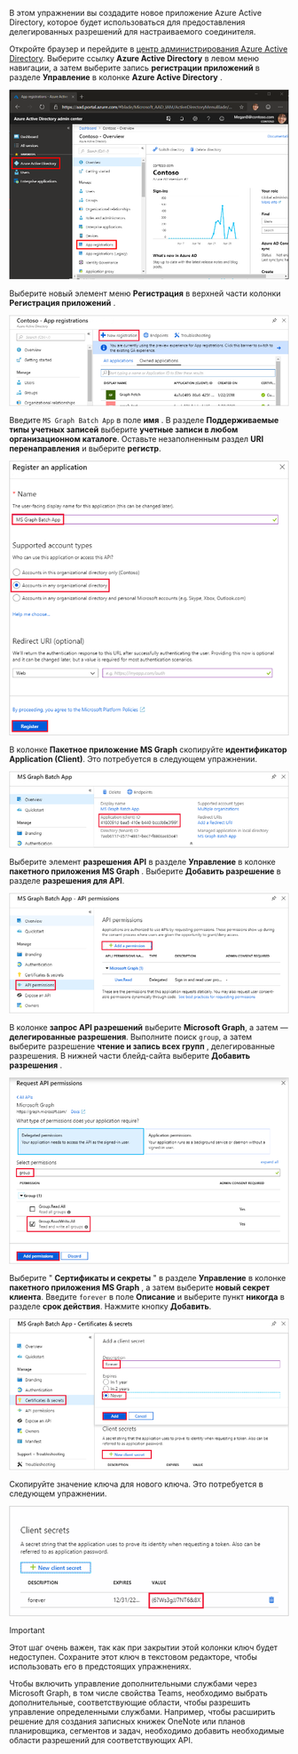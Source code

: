 <!-- markdownlint-disable MD002 MD041 -->

В этом упражнении вы создадите новое приложение Azure Active Directory, которое будет использоваться для предоставления делегированных разрешений для настраиваемого соединителя.

Откройте браузер и перейдите в [центр администрирования Azure Active Directory](https://aad.portal.azure.com). Выберите ссылку **Azure Active Directory** в левом меню навигации, а затем выберите запись **регистрации приложений** в разделе **Управление** в колонке **Azure Active Directory** .

![Снимок колонки Azure Active Directory в центре администрирования Azure Active Directory](./images/app-reg-preview1.png)

Выберите новый элемент меню **Регистрация** в верхней части колонки **Регистрация приложений** .

![Снимок колонки "Регистрация приложений" в центре администрирования Azure Active Directory](./images/app-reg-preview2.png)

Введите `MS Graph Batch App` в поле **имя** . В разделе **Поддерживаемые типы учетных записей** выберите **учетные записи в любом организационном каталоге**. Оставьте незаполненным раздел **URI перенаправления** и выберите **регистр**.

![Снимок элемента регистрация в колонке приложения в центре администрирования Azure Active Directory](./images/app-reg-preview3.png)

В колонке **Пакетное приложение MS Graph** скопируйте **идентификатор Application (Client)**. Это потребуется в следующем упражнении.

![Снимок экрана со страницей "зарегистрированное приложение"](./images/app-reg-preview4.png)

Выберите элемент **разрешения API** в разделе **Управление** в колонке **пакетного приложения MS Graph** . Выберите **Добавить разрешение** в разделе **разрешения для API**.

![Снимок колонки "разрешения API" на экране](./images/app-perms-preview1.png)

В колонке **запрос API разрешений** выберите **Microsoft Graph**, а затем — **делегированные разрешения**. Выполните поиск `group`, а затем выберите разрешение **чтение и запись всех групп** , делегированные разрешения. В нижней части блейд-сайта выберите **Добавить разрешения** .

 ![Снимок колонки с экраном разрешений API запроса](./images/app-perms-preview2.png)

Выберите " **Сертификаты и секреты** " в разделе **Управление** в колонке **пакетного приложения MS Graph** , а затем выберите **новый секрет клиента**. Введите `forever` в поле **Описание** и выберите пункт **никогда** в разделе **срок действия**. Нажмите кнопку **Добавить**.

![Снимок экрана сертификата и конфиденциальной колонки](./images/app-key-preview1.png)

Скопируйте значение ключа для нового ключа. Это потребуется в следующем упражнении.

![Снимок экрана с новым секретом клиента](./images/app-key-preview2.png)

> [!IMPORTANT]
> Этот шаг очень важен, так как при закрытии этой колонки ключ будет недоступен. Сохраните этот ключ в текстовом редакторе, чтобы использовать его в предстоящих упражнениях.

Чтобы включить управление дополнительными службами через Microsoft Graph, в том числе свойства Teams, необходимо выбрать дополнительные, соответствующие области, чтобы разрешить управление определенными службами. Например, чтобы расширить решение для создания записных книжек OneNote или планов планировщика, сегментов и задач, необходимо добавить необходимые области разрешений для соответствующих API.